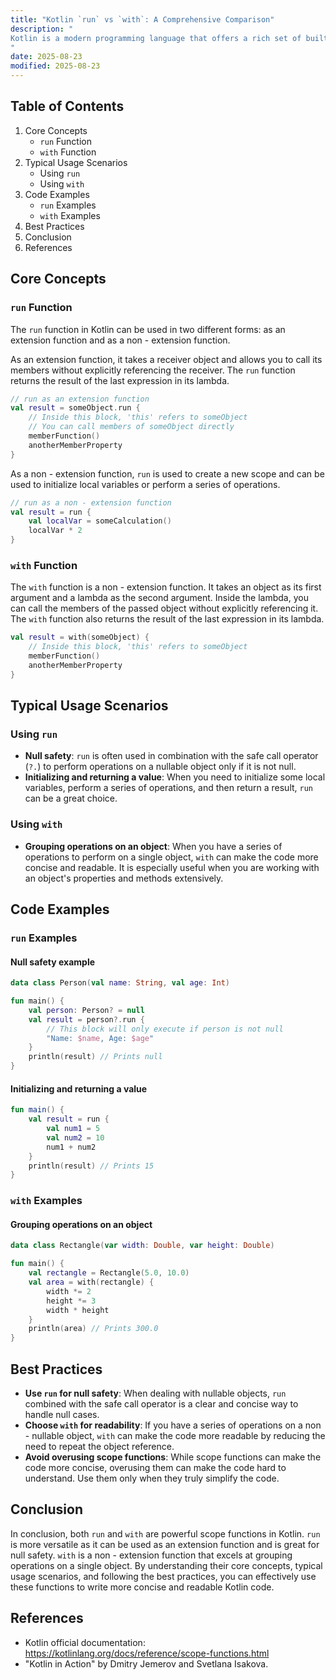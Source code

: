 ```yaml
---
title: "Kotlin `run` vs `with`: A Comprehensive Comparison"
description: "
Kotlin is a modern programming language that offers a rich set of built - in functions to simplify code and make it more concise. Among these functions, `run` and `with` are two widely used scope functions. They might seem similar at first glance, but they have distinct characteristics and usage scenarios. In this blog post, we will explore the core concepts of `run` and `with`, their typical usage scenarios, and best practices.
"
date: 2025-08-23
modified: 2025-08-23
---
```


## Table of Contents
1. Core Concepts
    - `run` Function
    - `with` Function
2. Typical Usage Scenarios
    - Using `run`
    - Using `with`
3. Code Examples
    - `run` Examples
    - `with` Examples
4. Best Practices
5. Conclusion
6. References

## Core Concepts

### `run` Function
The `run` function in Kotlin can be used in two different forms: as an extension function and as a non - extension function.

As an extension function, it takes a receiver object and allows you to call its members without explicitly referencing the receiver. The `run` function returns the result of the last expression in its lambda.

```kotlin
// run as an extension function
val result = someObject.run {
    // Inside this block, 'this' refers to someObject
    // You can call members of someObject directly
    memberFunction()
    anotherMemberProperty
}
```

As a non - extension function, `run` is used to create a new scope and can be used to initialize local variables or perform a series of operations.

```kotlin
// run as a non - extension function
val result = run {
    val localVar = someCalculation()
    localVar * 2
}
```

### `with` Function
The `with` function is a non - extension function. It takes an object as its first argument and a lambda as the second argument. Inside the lambda, you can call the members of the passed object without explicitly referencing it. The `with` function also returns the result of the last expression in its lambda.

```kotlin
val result = with(someObject) {
    // Inside this block, 'this' refers to someObject
    memberFunction()
    anotherMemberProperty
}
```

## Typical Usage Scenarios

### Using `run`
- **Null safety**: `run` is often used in combination with the safe call operator (`?.`) to perform operations on a nullable object only if it is not null.
- **Initializing and returning a value**: When you need to initialize some local variables, perform a series of operations, and then return a result, `run` can be a great choice.

### Using `with`
- **Grouping operations on an object**: When you have a series of operations to perform on a single object, `with` can make the code more concise and readable. It is especially useful when you are working with an object's properties and methods extensively.

## Code Examples

### `run` Examples

#### Null safety example
```kotlin
data class Person(val name: String, val age: Int)

fun main() {
    val person: Person? = null
    val result = person?.run {
        // This block will only execute if person is not null
        "Name: $name, Age: $age"
    }
    println(result) // Prints null
}
```

#### Initializing and returning a value
```kotlin
fun main() {
    val result = run {
        val num1 = 5
        val num2 = 10
        num1 + num2
    }
    println(result) // Prints 15
}
```

### `with` Examples

#### Grouping operations on an object
```kotlin
data class Rectangle(var width: Double, var height: Double)

fun main() {
    val rectangle = Rectangle(5.0, 10.0)
    val area = with(rectangle) {
        width *= 2
        height *= 3
        width * height
    }
    println(area) // Prints 300.0
}
```

## Best Practices
- **Use `run` for null safety**: When dealing with nullable objects, `run` combined with the safe call operator is a clear and concise way to handle null cases.
- **Choose `with` for readability**: If you have a series of operations on a non - nullable object, `with` can make the code more readable by reducing the need to repeat the object reference.
- **Avoid overusing scope functions**: While scope functions can make the code more concise, overusing them can make the code hard to understand. Use them only when they truly simplify the code.

## Conclusion
In conclusion, both `run` and `with` are powerful scope functions in Kotlin. `run` is more versatile as it can be used as an extension function and is great for null safety. `with` is a non - extension function that excels at grouping operations on a single object. By understanding their core concepts, typical usage scenarios, and following the best practices, you can effectively use these functions to write more concise and readable Kotlin code.

## References
- Kotlin official documentation: https://kotlinlang.org/docs/reference/scope-functions.html
- "Kotlin in Action" by Dmitry Jemerov and Svetlana Isakova.